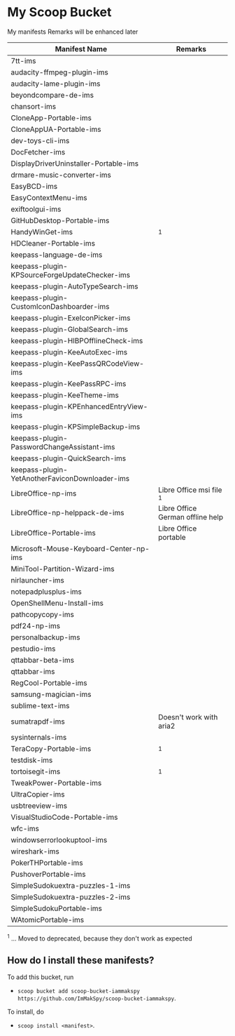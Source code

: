 # My Scoop Bucket

My manifests
Remarks will be enhanced later

| Manifest Name                                  | Remarks                                          |
| ---------------------------------------------- | ------------------------------------------------ |
| 7tt-ims                                        |                                                  |
| audacity-ffmpeg-plugin-ims                     |                                                  |
| audacity-lame-plugin-ims                       |                                                  |
| beyondcompare-de-ims                           |                                                  |
| chansort-ims                                   |                                                  |
| CloneApp-Portable-ims                          |                                                  |
| CloneAppUA-Portable-ims                        |                                                  |
| dev-toys-cli-ims                               |                                                  |
| DocFetcher-ims                                 |                                                  |
| DisplayDriverUninstaller-Portable-ims          |                                                  |
| drmare-music-converter-ims                     |                                                  |
| EasyBCD-ims                                    |                                                  |
| EasyContextMenu-ims                            |                                                  |
| exiftoolgui-ims                                |                                                  |
| GitHubDesktop-Portable-ims                     |                                                  |
| HandyWinGet-ims                                |<sup>1</sup>                                      |
| HDCleaner-Portable-ims                         |                                                  |
| keepass-language-de-ims                        |                                                  |
| keepass-plugin-KPSourceForgeUpdateChecker-ims  |                                                  |
| keepass-plugin-AutoTypeSearch-ims              |                                                  |
| keepass-plugin-CustomIconDashboarder-ims       |                                                  |
| keepass-plugin-ExeIconPicker-ims               |                                                  |
| keepass-plugin-GlobalSearch-ims                |                                                  |
| keepass-plugin-HIBPOfflineCheck-ims            |                                                  |
| keepass-plugin-KeeAutoExec-ims                 |                                                  |
| keepass-plugin-KeePassQRCodeView-ims           |                                                  |
| keepass-plugin-KeePassRPC-ims                  |                                                  |
| keepass-plugin-KeeTheme-ims                    |                                                  |
| keepass-plugin-KPEnhancedEntryView-ims         |                                                  |
| keepass-plugin-KPSimpleBackup-ims              |                                                  |
| keepass-plugin-PasswordChangeAssistant-ims     |                                                  |
| keepass-plugin-QuickSearch-ims                 |                                                  |
| keepass-plugin-YetAnotherFaviconDownloader-ims |                                                  |
| LibreOffice-np-ims                             | Libre Office msi file<br><sup>1</sup>            |
| LibreOffice-np-helppack-de-ims                 | Libre Office German offline help                 |
| LibreOffice-Portable-ims                       | Libre Office portable                            |
| Microsoft-Mouse-Keyboard-Center-np-ims         |                                                  |
| MiniTool-Partition-Wizard-ims                  |                                                  |
| nirlauncher-ims                                |                                                  |
| notepadplusplus-ims                            |                                                  |
| OpenShellMenu-Install-ims                      |                                                  |
| pathcopycopy-ims                               |                                                  |
| pdf24-np-ims                                   |                                                  |
| personalbackup-ims                             |                                                  |
| pestudio-ims                                   |                                                  |
| qttabbar-beta-ims                              |                                                  |
| qttabbar-ims                                   |                                                  |
| RegCool-Portable-ims                           |                                                  |
| samsung-magician-ims                           |                                                  |
| sublime-text-ims                               |                                                  |
| sumatrapdf-ims                                 | Doesn't work with aria2                          |
| sysinternals-ims                               |                                                  |
| TeraCopy-Portable-ims                          | <sup>1</sup>                                     |
| testdisk-ims                                   |                                                  |
| tortoisegit-ims                                | <sup>1</sup>                                     |
| TweakPower-Portable-ims                        |                                                  |
| UltraCopier-ims                                |                                                  |
| usbtreeview-ims                                |                                                  |
| VisualStudioCode-Portable-ims                  |                                                  |
| wfc-ims                                        |                                                  |
| windowserrorlookuptool-ims                     |                                                  |
| wireshark-ims                                  |                                                  |
| PokerTHPortable-ims                            |                                                  |
| PushoverPortable-ims                           |                                                  |
| SimpleSudokuextra-puzzles-1-ims                |                                                  |
| SimpleSudokuextra-puzzles-2-ims                |                                                  |
| SimpleSudokuPortable-ims                       |                                                  |
| WAtomicPortable-ims                            |                                                  |

<sup>1</sup> ... Moved to deprecated, because they don't work as expected


How do I install these manifests?
---------------------------------

To add this bucket, run

- `scoop bucket add scoop-bucket-iammakspy https://github.com/ImMakSpy/scoop-bucket-iammakspy`.

To install, do

- `scoop install <manifest>`.
